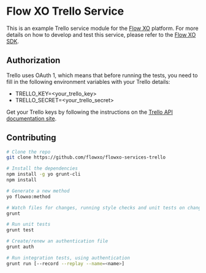 # Flow XO Trello Service

This is an example Trello service module for the [Flow XO](https://flowxo.com) platform. For more details on how to develop and test this service, please refer to the [Flow XO SDK](http://github.com/flowxo/flowxo-sdk).

## Authorization

Trello uses OAuth 1, which means that before running the tests, you need to fill in the following environment variables with your Trello details:

- TRELLO_KEY=<your_trello_key>
- TRELLO_SECRET=<your_trello_secret>

Get your Trello keys by following the instructions on the [Trello API documentation site](https://trello.com/docs/).

## Contributing

``` bash
# Clone the repo
git clone https://github.com/flowxo/flowxo-services-trello

# Install the dependencies
npm install -g yo grunt-cli
npm install

# Generate a new method
yo flowxo:method

# Watch files for changes, running style checks and unit tests on change
grunt

# Run unit tests
grunt test

# Create/renew an authentication file
grunt auth

# Run integration tests, using authentication
grunt run [--record --replay --name=<name>]

```

